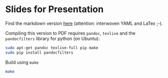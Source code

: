 Slides for Presentation
=======================

Find the markdown version [here](slides.md) (attention: interwoven YAML and
LaTex ;-).

Compiling this version to PDF requires `pandoc`, `texlive` and the `pandocfilters`
 library for python (on Ubuntu):

```sh
sudo apt-get pandoc texlive-full pip make
sudo pip install pandocfilters
```

Build using `make`

```sh
make
```
